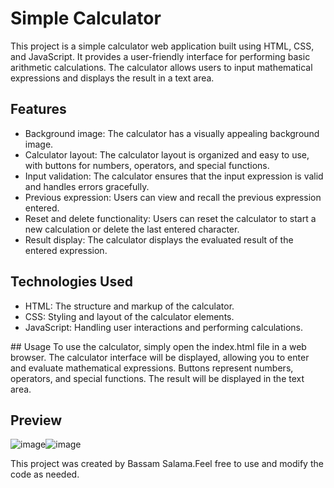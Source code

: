 # Simple Calculator
This project is a simple calculator web application built using HTML, CSS, and JavaScript. It provides a user-friendly interface for performing basic arithmetic calculations. The calculator allows users to input mathematical expressions and displays the result in a text area.

## Features
<ul>
<li>Background image: The calculator has a visually appealing background image.</li>
<li>Calculator layout: The calculator layout is organized and easy to use, with buttons for numbers, operators, and special functions.</li>
<li>Input validation: The calculator ensures that the input expression is valid and handles errors gracefully.</li>
<li>Previous expression: Users can view and recall the previous expression entered.</li>
<li>Reset and delete functionality: Users can reset the calculator to start a new calculation or delete the last entered character.</li>
<li>Result display: The calculator displays the evaluated result of the entered expression.</li>
</ul>

## Technologies Used
<ul>
<li>HTML: The structure and markup of the calculator.</li>
<li>CSS: Styling and layout of the calculator elements.</li>
<li>JavaScript: Handling user interactions and performing calculations.</li>
</ul>
## Usage
To use the calculator, simply open the index.html file in a web browser.
The calculator interface will be displayed, allowing you to enter and evaluate mathematical expressions.
Buttons represent numbers, operators, and special functions. The result will be displayed in the text area.

## Preview
![image](https://github.com/DevBassam/Front-end-Projects/assets/84365449/d1bdc8df-efbf-4293-b294-db98ac14ed6d)![image](https://github.com/DevBassam/Front-end-Projects/assets/84365449/6c5b1c54-5f07-42e0-8fb3-2e47abd6f9b1)


This project was created by Bassam Salama.Feel free to use and modify the code as needed.

